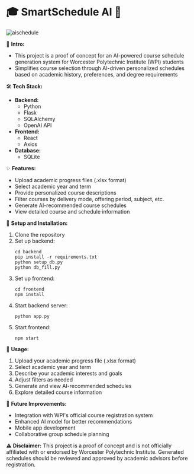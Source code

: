 # 🎓 SmartSchedule AI 🤖

![aischedule](https://github.com/user-attachments/assets/24b35845-a415-423e-851c-c0a0c02e74e5)

👋 **Intro:**
- This project is a proof of concept for an AI-powered course schedule generation system for Worcester Polytechnic Institute (WPI) students
- Simplifies course selection through AI-driven personalized schedules based on academic history, preferences, and degree requirements

🛠️ **Tech Stack:**
- **Backend:**
  - Python
  - Flask
  - SQLAlchemy
  - OpenAI API
- **Frontend:**
  - React
  - Axios
- **Database:**
  - SQLite

✨ **Features:**
- Upload academic progress files (.xlsx format)
- Select academic year and term
- Provide personalized course descriptions
- Filter courses by delivery mode, offering period, subject, etc.
- Generate AI-recommended course schedules
- View detailed course and schedule information

🚦 **Setup and Installation:**
1. Clone the repository
2. Set up backend:
   ```
   cd backend
   pip install -r requirements.txt
   python setup_db.py
   python db_fill.py
   ```
3. Set up frontend:
   ```
   cd frontend
   npm install
   ```
4. Start backend server:
   ```
   python app.py
   ```
5. Start frontend:
   ```
   npm start
   ```
📝 **Usage:**
1. Upload your academic progress file (.xlsx format)
2. Select academic year and term
3. Describe your academic interests and goals
4. Adjust filters as needed
5. Generate and view AI-recommended schedules
6. Explore detailed course information

🔮 **Future Improvements:**
- Integration with WPI's official course registration system
- Enhanced AI model for better recommendations
- Mobile app development
- Collaborative group schedule planning

⚠️ **Disclaimer:**
This project is a proof of concept and is not officially affiliated with or endorsed by Worcester Polytechnic Institute. Generated schedules should be reviewed and approved by academic advisors before registration.

